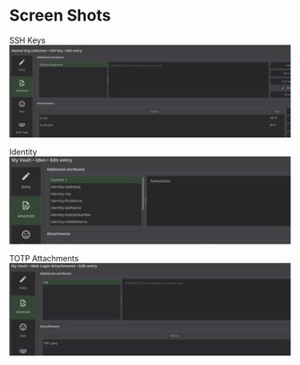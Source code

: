 # Screen Shots

SSH Keys
![SSH KEY](./Screenshot_ssh_key.png "SSH KEY")

Identity
![Identity](./Screenshot_identity.png "Identity")

TOTP Attachments
![TOTP Attachments](./Screenshot_totp_attachemnt.png "TOTP Attachments")
